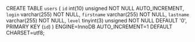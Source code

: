 CREATE TABLE `users` (
  `id` int(10) unsigned NOT NULL AUTO_INCREMENT,
  `login` varchar(255) NOT NULL,
  `firstname` varchar(255) NOT NULL,
  `lastname` varchar(255) NOT NULL,
  `level` tinyint(3) unsigned NOT NULL DEFAULT '0',
  PRIMARY KEY (`id`)
) ENGINE=InnoDB AUTO_INCREMENT=1 DEFAULT CHARSET=utf8;